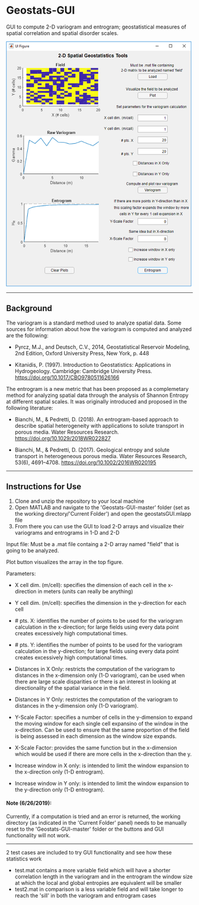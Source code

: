 # Geostats-GUI
GUI to compute 2-D variogram and entrogram; geostatistical measures of spatial correlation and spatial disorder scales.

<img src="https://github.com/elbeejay/Geostats-GUI/blob/master/example.PNG" width="500">

------------------------------------------------------------------------------------------------------------------------------------------
## Background

The variogram is a standard method used to analyze spatial data. Some sources for information about how the variogram is computed and analyzed are the following:

- Pyrcz, M.J., and Deutsch, C.V., 2014, Geostatistical Reservoir Modeling, 2nd Edition, Oxford University Press, New York, p. 448

- Kitanidis, P. (1997). Introduction to Geostatistics: Applications in Hydrogeology. Cambridge: Cambridge University Press. https://doi.org/10.1017/CBO9780511626166

The entrogram is a new metric that has been proposed as a complemetary method for analyzing spatial data through the analysis of Shannon Entropy at different spatial scales. It was originally introduced and proposed in the following literature:

- Bianchi, M., & Pedretti, D. (2018). An entrogram-based approach to describe spatial heterogeneity with applications to solute transport in porous media. Water Resources Research. https://doi.org/10.1029/2018WR022827

- Bianchi, M., & Pedretti, D. (2017). Geological entropy and solute transport in heterogeneous porous media. Water Resources Research, 53(6), 4691–4708. https://doi.org/10.1002/2016WR020195

------------------------------------------------------------------------------------------------------------------------------------------
## Instructions for Use

1. Clone and unzip the repository to your local machine
2. Open MATLAB and navigate to the 'Geostats-GUI-master' folder (set as the working directory/'Current Folder') and open the geostatsGUI.mlapp file
3. From there you can use the GUI to load 2-D arrays and visualize their variograms and entrograms in 1-D and 2-D

Input file:
              Must be a .mat file containg a 2-D array named "field" that is going to be analyzed.
      
Plot button visualizes the array in the top figure.

Parameters:
              
- X cell dim. (m/cell): specifies the dimension of each cell in the x-direction in meters (units can really be anything)
- Y cell dim. (m/cell): specifies the dimension in the y-direction for each cell
              
- &#35; pts. X: identifies the number of points to be used for the variogram calculation in the x-direction; for large fields      using every data point creates excessively high computational times.
- &#35; pts. Y: identifies the number of points to be used for the variogram calculation in the y-direction; for large fields      using every data point creates excessively high computational times.
              
- Distances in X Only: restricts the computation of the variogram to distances in the x-dimension only (1-D variogram), can be used when there are large scale disparities or there is an interest in looking at directionality of the spatial variance in the field. 
- Distances in Y Only: restrictes the computation of the variogram to distances in the y-dimension only (1-D variogram).                 
- Y-Scale Factor: specifies a number of cells in the y-dimension to expand the moving window for each single cell expansino of the window in the x-direction. Can be used to ensure that the same proportion of the field is being assessed in each dimension as the window size expands. 
- X-Scale Factor: provides the same function but in the x-dimension which would be used if there are more cells in the x-direction than the y.
- Increase window in X only: is intended to limit the window expansion to the x-direction only (1-D entrogram).
- Increase window in Y only: is intended to limit the window expansion to the y-direction only (1-D entrogram).

#### Note (6/26/2019):
Currently, if a computation is tried and an error is returned, the working directory (as indicated in the 'Current Folder' panel) needs to be manually reset to the 'Geostats-GUI-master' folder or the buttons and GUI functionality will not work.
              
----------------------------------------------------------------------------------------------------------------------------------------

2 test cases are included to try GUI functionality and see how these statistics work
- test.mat contains a more variable field which will have a shorter correlation length in the variogram and in the entrogram the window size at which the local and global entropies are equivalent will be smaller
- test2.mat in comparison is a less variable field and will take longer to reach the 'sill' in both the variogram and entrogram cases
              
              
